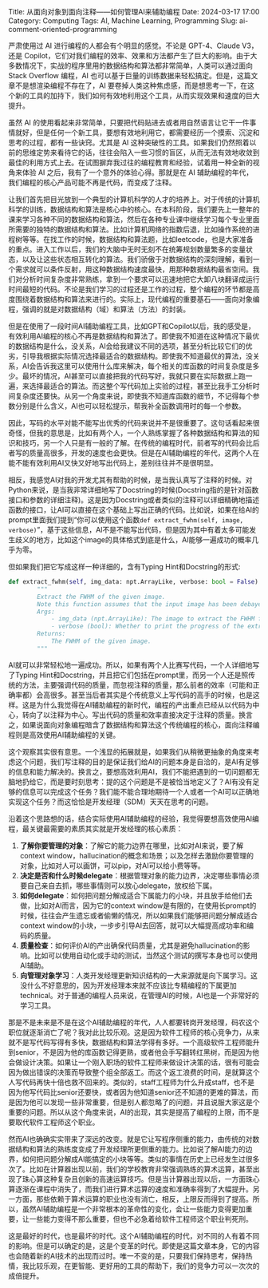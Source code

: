 Title: 从面向对象到面向注释——如何管理AI来辅助编程
Date: 2024-03-17 17:00
Category: Computing
Tags: AI, Machine Learning, Programming
Slug: ai-comment-oriented-programming

严肃使用过 AI 进行编程的人都会有个明显的感觉。不论是 GPT-4、Claude V3，还是 Copilot，它们对我们编程的效率、效果和方法都产生了巨大的影响。由于大多数情况下，实战的程序里用的数据结构和算法都非常简单，人类可以通过面向 Stack Overflow 编程，AI 也可以基于巨量的训练数据来轻松搞定。但是，这篇文章不是想渲染编程不存在了，AI 要卷掉人类这种焦虑感，而是想思考一下，在这个新的工具的加持下，我们如何有效地利用这个工具，从而实现效果和速度的巨大提升。

虽然 AI 的使用看起来非常简单，只要把代码贴进去或者用自然语言让它干一件事情就好，但是任何一个新工具，要想有效地利用它，都需要经历一个摸索、沉淀和思考的过程，都有一些诀窍。尤其是 AI 这种突破性的工具。如果我们仍然照着以前的思维定势来看待它的话，往往会陷入一些习惯的盲区，从而无法有效地收敛到最佳的利用方式上去。在试图摒弃我过往的编程教育和经验，试着用一种全新的视角来体验 AI 之后，我有了一个意外的体验心得。那就是在 AI 辅助编程的年代，我们编程的核心产品可能不再是代码，而变成了注释。

让我们首先把目光放到一个典型的计算机科学的人才的培养上。对于传统的计算机科学的训练，数据结构和算法是核心中的核心。在本科阶段，我们要先上一整年的课来学习各种不同的数据结构和算法，然后在各种专业课中继续学习每个专业里面所需要的独特的数据结构和算法。比如计算机网络的指数后退，比如操作系统的进程树等等。在找工作的时候，数据结构和算法题，比如leetcode，也是大家准备的重点。进入工作以后，我们的大脑中无时无刻不在统筹规划数量繁多的变量状态，以及让这些状态相互转化的算法。我们骄傲于对数据结构的深刻理解，看到一个需求就可以条件反射，用这种数据结构速度最快，用那种数据结构最省空间。我们对分析时间复杂度非常熟练，拿到一个要求可以迅速地把它大卸八块翻译成运行时间最短的代码。不论是我们学习的过程还是工作的过程，整个编程的环节都是高度围绕着数据结构和算法来进行的。实际上，现代编程的重要基石——面向对象编程，强调的就是对数据结构（域）和算法（方法）的封装。

但是在使用了一段时间AI辅助编程工具，比如GPT和Copilot以后，我的感受是，有效利用AI编程的核心不再是数据结构和算法了。即使我不知道在这种情况下最优的数据结构是什么，没关系，AI会给我建议不同的选项，甚至分析比较它们的优劣，引导我根据实际情况选择最适合的数据结构。即使我不知道最优的算法，没关系，AI会告诉我这里可以使用什么库来解决，每个相关的库函数的时间复杂度是多少。最坏的情况，AI甚至可以直接把我的代码写好，我就只要在实际数据上跑一遍，来选择最适合的算法。而这整个写代码加上实验的过程，甚至比我手工分析时间复杂度还要快。从另一个角度来说，即使我不知道库函数的细节，不记得每个参数分别是什么含义，AI也可以轻松提示，帮我补全函数调用时的每一个参数。

因此，写码的水平对能不能写出优秀的代码来说并不是很重要了。这句话看起来很奇怪，但我的意思是，比如有两个人，一个人熟练掌握了各种数据结构和算法的知识和技巧，另一个人只是有一般的了解。在传统的编程时代，前者写的代码会比后者写的质量高很多，开发的速度也会更快。但是在AI辅助编程的年代，这两个人在能不能有效利用AI又快又好地写出代码上，差别往往并不是很明显。

相反，我感觉AI对我的开发尤其有帮助的时候，是当我认真写了注释的时候。对Python来说，是当我非常详细地写了Docstring的时候(Docstring指的是针对函数接口和参数的详细注释)。这是因为Docstring或者类似的注释可以详细精确地描述函数的接口，让AI可以直接在这个基础上写出正确的代码。比如说，如果在给AI的prompt里面我们提到“你可以使用这个函数`def extract_fwhm(self, image, verbose)`”，基于这些信息，AI不是不能写出代码，但是因为其中有着太多可能发生歧义的地方，比如这个image的具体格式到底是什么，AI能够一遍成功的概率几乎为零。

但如果我们把它写成这样一种详细的，含有Typing Hint和Docstring的形式:
```python
def extract_fwhm(self, img_data: npt.ArrayLike, verbose: bool = False) -> float:
        """
        Extract the FWHM of the given image.
        Note this function assumes that the input image has been debayered if it is a color image.
        Args:
            - img_data (npt.ArrayLike): The image to extract the FWHM from.
            - verbose (bool): Whether to print the progress of the extraction.
        Returns:
            The FWHM of the given image.
        """
```

AI就可以非常轻松地一遍成功。所以，如果有两个人比赛写代码，一个人详细地写了Typing Hint和Docstring，并且把它们包括在prompt里，而另一个人还是照传统的方法，主要强调代码的质量，而忽视注释的质量，那么前者的效率（可能和正确率都）会高很多。甚至当后者其实是个传统意义上写代码的高手的时候，也是这样。这是为什么我觉得在AI辅助编程的新时代，编程的产出重点已经从以代码为中心，转向了以注释为中心。写出代码的质量和效率直接决定于注释的质量。换言之，如果说面向对象编程暗含了数据结构和算法这个传统编程的核心，面向注释编程则是高效使用AI辅助编程的关键。

这个观察其实很有意思。一个浅显的拓展就是，如果我们从稍微更抽象的角度来考虑这个问题，我们写注释的目的是保证我们给AI的问题本身是自洽的，是AI有足够的信息和能力解决的。换言之，要想高效利用AI，我们不能把遇到的一切问题都无脑地扔给它，而是要时刻思考：提的这个问题是不是被恰当地定义了？AI有没有足够的信息可以完成这个任务？我们能不能合理地期待一个人或者一个AI可以正确地实现这个任务？而这恰恰是开发经理（SDM）天天在思考的问题。

沿着这个思路想的话，结合实际使用AI辅助编程的经验，我觉得要想高效使用AI编程，最关键最需要的素质其实就是开发经理的核心素质：

1. **了解你要管理的对象**：了解它的能力边界在哪里，比如对AI来说，要了解context window，hallucination的概念和场景；以及怎样去激励你要管理的对象，比如对人可以画饼，可以pip，对AI可以给小费等等。
2. **决定是否和什么时候delegate**：根据管理对象的能力边界，决定哪些事情必须要自己亲自去抓，哪些事情则可以放心delegate，放权给下属。
3. **如何delegate**：如何把问题分解成适合下属能力的小块，并且放手给他们去做，比如对AI而言，因为它的context window是有限的，在使用长prompt的时候，往往会产生遗忘或者偷懒的情况，所以如果我们能够把问题分解成适合context window的小块，一步步引导AI去回答，就可以大幅提高成功率和编码的质量。
4. **质量检查**：如何评价AI的产出确保代码质量，尤其是避免hallucination的影响。比如可以使用自动化或手动的测试，当然这个测试的撰写本身也可以使用AI辅助。
5. **向管理对象学习**：人类开发经理更新知识结构的一大来源就是向下属学习。这没什么不好意思的，因为开发经理本来就不应该比专精编程的下属更加technical。对于普通的编程人员来说，在管理AI的时候，AI也是一个非常好的学习工具。

那是不是未来是不是在这个AI辅助编程的年代，人人都要转岗开发经理，码农这个职位就逐渐消亡了呢？我对此比较乐观。这是因为软件工程师的核心竞争力，从来就不是写代码写得有多快，数据结构和算法学得有多好。一个高级软件工程师能升到senior，不是因为他的库函数记得更熟，或者他会手写翻转红黑树，而是因为他会做设计决策。如果让一个刚入职场的软件工程师来做设计决策的话，很有可能会因为做出错误的决策而导致整个组全部返工。而这个返工浪费的时间，是就算这个人写代码再快十倍也救不回来的。类似的，staff工程师为什么升成staff，也不是因为他写代码比senior还要快，或者因为他知道senior还不知道的更难的算法，而是因为他可以发现一些非常重要，但是别人都忽略了的问题，并且说服大家这是个重要的问题。所以从这个角度来说，AI的出现，其实是提高了编程的上限，而不是要取代软件工程师这个职业。

然而AI也确确实实带来了深远的改变。就是它让写程序侧重的能力，由传统的对数据结构和算法的熟练度变成了开发经理所更侧重的能力。比如说了解AI能力的边界，如何把问题分解成AI能搞定的小块等等。类似的事情在历史上已经发生过很多次了。比如在计算器出现以前，我们的学校教育非常强调熟练的算术运算，甚至出现了珠心算这种复杂且创新的高速运算技巧。但是当计算器出现以后，一方面珠心算逐渐在课程中消失了，而我们进行算术运算的速度和准确率得到了大幅提升。另一方面，那些依赖于算术运算的职业也没有消亡，相反，上限反而得到了提高。所以，虽然AI辅助编程是一个非常根本的革命性的变化，会让一些能力变得更加重要，让一些能力变得不那么重要，但也不必急着给软件工程师这个职业判死刑。

这是最好的时代，也是最坏的时代。这个AI辅助编程的时代，对不同的人有着不同的影响。但是可以确定的是，这是个变革的时代。即使是这篇文章本身，它的内容也会随着新的AI技术的出现而过时。唯一不变的是，只要我们保持思考，保持热情，我比较乐观，在更智能、更好用的工具的帮助下，我们的竞争力可以一次次的成倍提升。